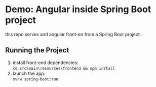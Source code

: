 # Demo: Angular inside Spring Boot project

this repo serves and angular front-en from a Spring Boot project.

## Running the Project
1. install front-end dependencies:   
`cd src\main\resources\frontend && npm install`
2. launch the app:   
`mvnw spring-boot:run`


